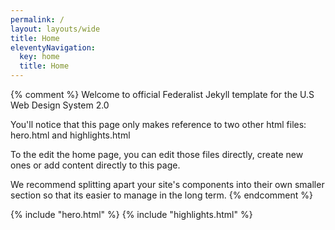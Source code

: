 ```yaml
---
permalink: /
layout: layouts/wide
title: Home
eleventyNavigation:
  key: home
  title: Home
---
```


{% comment %}
Welcome to official Federalist Jekyll template for the U.S Web Design System 2.0

You'll notice that this page only makes reference to two other html files: hero.html and highlights.html

To the edit the home page, you can edit those files directly, create new ones or add content directly to
this page.

We recommend splitting apart your site's components into their own smaller section so that its easier to
manage in the long term.
{% endcomment %}

{% include "hero.html" %}
{% include "highlights.html" %}

